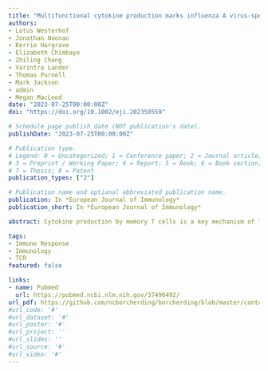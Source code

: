 ```yaml
---
title: "Multifunctional cytokine production marks influenza A virus-specific CD4 T cells with high expression of survival molecules"
authors:
- Lotus Westerhof
- Jonathan Noonan
- Kerrie Hargrave
- Elizabeth Chimbayo
- Zhiling Cheng
- Varintra Lander
- Thomas Purnell
- Mark Jackson
- admin
- Megan MacLeod
date: "2023-07-25T00:00:00Z"
doi: "https://doi.org/10.1002/eji.202350559"

# Schedule page publish date (NOT publication's date).
publishDate: "2023-07-25T00:00:00Z"

# Publication type.
# Legend: 0 = Uncategorized; 1 = Conference paper; 2 = Journal article;
# 3 = Preprint / Working Paper; 4 = Report; 5 = Book; 6 = Book section;
# 7 = Thesis; 8 = Patent
publication_types: ["2"]

# Publication name and optional abbreviated publication name.
publication: In *European Journal of Immunology*
publication_short: In *European Journal of Immunology*

abstract: Cytokine production by memory T cells is a key mechanism of T cell mediated protection. However, we have limited understanding of the persistence of cytokine producing T cells during memory cell maintenance and secondary responses. We interrogated antigen-specific CD4 T cells using a mouse influenza A virus infection model. Although CD4 T cells detected using MHCII tetramers declined in lymphoid and non-lymphoid organs, we found similar numbers of cytokine+ CD4 T cells at days 9 and 30 in the lymphoid organs. CD4 T cells with the capacity to produce cytokines expressed higher levels of pro-survival molecules, CD127 and Bcl2, than non-cytokine+ cells. Transcriptomic analysis revealed a heterogeneous population of memory CD4 T cells with three clusters of cytokine+ cells. These clusters match flow cytometry data and reveal an enhanced survival signature in cells capable of producing multiple cytokines. Following re-infection, multifunctional T cells expressed low levels of the proliferation marker, Ki67, whereas cells that only produce the anti-viral cytokine, interferon-γ, were more likely to be Ki67+. Despite this, multifunctional memory T cells formed a substantial fraction of the secondary memory pool. Together these data indicate that survival rather than proliferation may dictate which populations persist within the memory pool.

tags:
- Immune Response
- Immunology
- TCR
featured: false

links:
- name: Pubmed
  url: https://pubmed.ncbi.nlm.nih.gov/37490492/
url_pdf: https://github.com/ncborcherding/borcherding/blob/master/content/publication/westerhof2023multifunctional/westerhof2023multifunctional.pdf
#url_code: '#'
#url_dataset: '#'
#url_poster: '#'
#url_project: ''
#url_slides: ''
#url_source: '#'
#url_video: '#'
---
```


